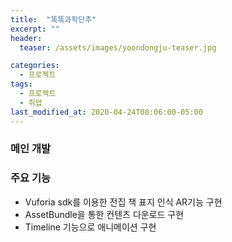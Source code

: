 ```yaml
---
title:  "똑똑과학단추"
excerpt: ""
header:
  teaser: /assets/images/yoondongju-teaser.jpg

categories:
  - 프로젝트
tags:
  - 프로젝트
  - 취업
last_modified_at: 2020-04-24T08:06:00-05:00
---
```


### 메인 개발
### 주요 기능
* Vuforia sdk를 이용한 전집 책 표지 인식 AR기능 구현
* AssetBundle을 통한 컨텐츠 다운로드 구현
* Timeline 기능으로 애니메이션 구현

